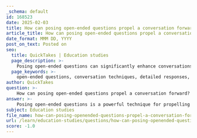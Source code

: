 ```yaml
---
_schema: default
id: 168523
date: 2025-02-03
title: How can posing open-ended questions propel a conversation forward?
article_title: How can posing open-ended questions propel a conversation forward?
date_format: MMM DD, YYYY
post_on_text: Posted on
seo:
  title: QuickTakes | Education studies
  page_description: >-
    Posing open-ended questions can significantly enhance conversations by encouraging detailed responses, fostering the exploration of ideas, promoting engagement, and facilitating empathy and understanding among participants.
  page_keywords: >-
    open-ended questions, conversation techniques, detailed responses, exploration of ideas, engagement, empathy, understanding, reflection, maintaining momentum, dialogue, discussions, communication skills
author: QuickTakes
question: >-
    How can posing open-ended questions propel a conversation forward?
answer: >-
    Posing open-ended questions is a powerful technique for propelling conversations forward for several reasons:\n\n1. **Encourages Detailed Responses**: Open-ended questions require more than a simple "yes" or "no" answer. They invite participants to elaborate on their thoughts, feelings, and experiences. For example, asking "What do you think about this perspective?" encourages the other person to share their insights in depth, which can lead to a richer discussion.\n\n2. **Fosters Exploration of Ideas**: By asking open-ended questions, you create opportunities for exploration and discovery. This can lead to new ideas and connections that may not have been considered initially. For instance, a question like "How do you see this issue affecting our community?" can open up discussions about various impacts and solutions.\n\n3. **Promotes Engagement**: Open-ended questions engage participants actively in the conversation. They signal that you value the other person's opinion and are interested in their perspective. This can enhance mutual respect and encourage a more collaborative dialogue.\n\n4. **Facilitates Empathy and Understanding**: When you ask open-ended questions, you allow others to express their feelings and viewpoints, which can foster empathy. Understanding diverse perspectives is crucial in discussions, especially when disagreements arise. Questions like "Can you share your experience with this topic?" help to build connections and understanding.\n\n5. **Encourages Reflection**: Open-ended questions often prompt participants to reflect on their beliefs and assumptions. This can lead to deeper insights and a willingness to reconsider their positions. For example, asking "What led you to that conclusion?" encourages the other person to think critically about their reasoning.\n\n6. **Maintains Momentum in Conversations**: By continuously posing open-ended questions, you keep the conversation flowing. This prevents it from stagnating and encourages ongoing dialogue. For instance, following up on a point made by someone with "What implications do you think this has for our future discussions?" can keep the conversation dynamic.\n\nIn summary, open-ended questions are essential tools in discussions and debates. They not only propel conversations forward but also enhance understanding, engagement, and collaboration among participants. By using these questions effectively, you can create a more meaningful and productive dialogue.
subject: Education studies
file_name: how-can-posing-openended-questions-propel-a-conversation-forward.md
url: /learn/education-studies/questions/how-can-posing-openended-questions-propel-a-conversation-forward
score: -1.0
---
```


&nbsp;
